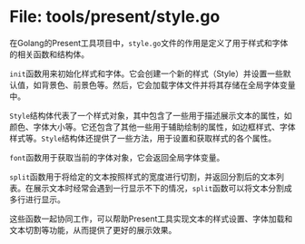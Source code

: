 # File: tools/present/style.go

在Golang的Present工具项目中，`style.go`文件的作用是定义了用于样式和字体的相关函数和结构体。

`init`函数用来初始化样式和字体。它会创建一个新的样式（Style）并设置一些默认值，如背景色、前景色等。然后，它会加载字体文件并将其存储在全局字体变量中。

`Style`结构体代表了一个样式对象，其中包含了一些用于描述展示文本的属性，如颜色、字体大小等。它还包含了其他一些用于辅助绘制的属性，如边框样式、字体样式等。`Style`结构体还提供了一些方法，用于设置和获取样式的各个属性。

`font`函数用于获取当前的字体对象，它会返回全局字体变量。

`split`函数用于将给定的文本按照样式的宽度进行切割，并返回分割后的文本列表。在展示文本时经常会遇到一行显示不下的情况，`split`函数可以将文本分割成多行进行显示。

这些函数一起协同工作，可以帮助Present工具实现文本的样式设置、字体加载和文本切割等功能，从而提供了更好的展示效果。

